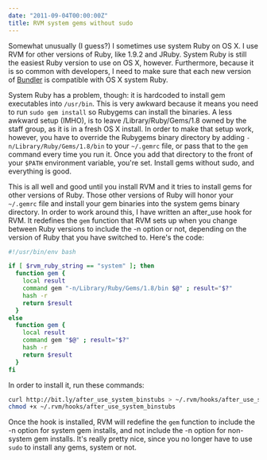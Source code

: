```yaml
---
date: "2011-09-04T00:00:00Z"
title: RVM system gems without sudo
---
```

Somewhat unusually (I guess?) I sometimes use system Ruby on OS X. I use RVM for other versions of Ruby, like 1.9.2 and JRuby. System Ruby is still the easiest Ruby version to use on OS X, however. Furthermore, because it is so common with developers, I need to make sure that each new version of [Bundler][1] is compatible with OS X system Ruby.

[1]: https://github.com/carlhuda/bundler

System Ruby has a problem, though: it is hardcoded to install gem executables into `/usr/bin`. This is very awkward because it means you need to run `sudo gem install` so Rubygems can install the binaries. A less awkward setup (IMHO), is to leave /Library/Ruby/Gems/1.8 owned by the staff group, as it is in a fresh OS X install. In order to make that setup work, however, you have to override the Rubygems binary directory by adding `-n/Library/Ruby/Gems/1.8/bin` to your `~/.gemrc` file, or pass that to the `gem` command every time you run it. Once you add that directory to the front of your `$PATH` environment variable, you're set. Install gems without sudo, and everything is good.

This is all well and good until you install RVM and it tries to install gems for other versions of Ruby. Those other versions of Ruby will honor your `~/.gemrc` file and install your gem binaries into the system gems binary directory. In order to work around this, I have written an after_use hook for RVM. It redefines the `gem` function that RVM sets up when you change between Ruby versions to include the -n option or not, depending on the version of Ruby that you have switched to. Here's the code:

``` bash
#!/usr/bin/env bash

if [ $rvm_ruby_string == "system" ]; then
  function gem {
    local result
    command gem "-n/Library/Ruby/Gems/1.8/bin $@" ; result="$?"
    hash -r
    return $result
  }
else
  function gem {
    local result
    command gem "$@" ; result="$?"
    hash -r
    return $result
  }
fi
```

In order to install it, run these commands:

``` bash
curl http://bit.ly/after_use_system_binstubs > ~/.rvm/hooks/after_use_system_binstubs
chmod +x ~/.rvm/hooks/after_use_system_binstubs
```

Once the hook is installed, RVM will redefine the `gem` function to include the -n option for system gem installs, and not include the -n option for non-system gem installs. It's really pretty nice, since you no longer have to use `sudo` to install any gems, system or not.